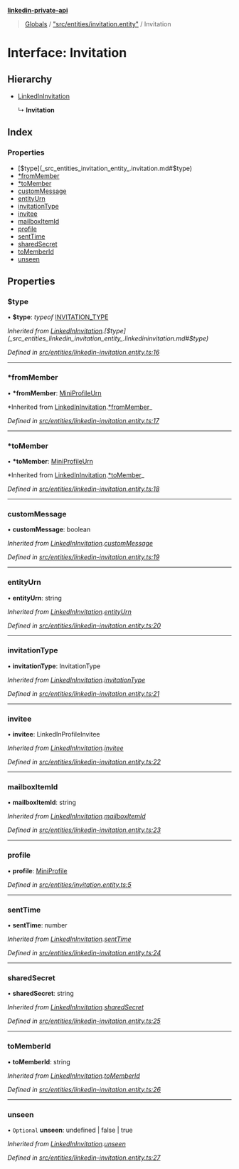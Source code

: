 **[linkedin-private-api](../README.md)**

> [Globals](../globals.md) / ["src/entities/invitation.entity"](../modules/_src_entities_invitation_entity_.md) / Invitation

# Interface: Invitation

## Hierarchy

- [LinkedInInvitation](_src_entities_linkedin_invitation_entity_.linkedininvitation.md)

  ↳ **Invitation**

## Index

### Properties

- [$type](_src_entities_invitation_entity_.invitation.md#$type)
- [\*fromMember](_src_entities_invitation_entity_.invitation.md#*frommember)
- [\*toMember](_src_entities_invitation_entity_.invitation.md#*tomember)
- [customMessage](_src_entities_invitation_entity_.invitation.md#custommessage)
- [entityUrn](_src_entities_invitation_entity_.invitation.md#entityurn)
- [invitationType](_src_entities_invitation_entity_.invitation.md#invitationtype)
- [invitee](_src_entities_invitation_entity_.invitation.md#invitee)
- [mailboxItemId](_src_entities_invitation_entity_.invitation.md#mailboxitemid)
- [profile](_src_entities_invitation_entity_.invitation.md#profile)
- [sentTime](_src_entities_invitation_entity_.invitation.md#senttime)
- [sharedSecret](_src_entities_invitation_entity_.invitation.md#sharedsecret)
- [toMemberId](_src_entities_invitation_entity_.invitation.md#tomemberid)
- [unseen](_src_entities_invitation_entity_.invitation.md#unseen)

## Properties

### $type

• **$type**: _typeof_ [INVITATION_TYPE](../modules/_src_entities_linkedin_invitation_entity_.md#invitation_type)

_Inherited from [LinkedInInvitation](_src_entities_linkedin_invitation_entity_.linkedininvitation.md).[$type](_src_entities_linkedin_invitation_entity_.linkedininvitation.md#$type)_

_Defined in [src/entities/linkedin-invitation.entity.ts:16](https://github.com/eilonmore/linkedin-private-api/blob/84c9c15/src/entities/linkedin-invitation.entity.ts#L16)_

---

### \*fromMember

• **\*fromMember**: [MiniProfileUrn](../modules/_src_entities_linkedin_mini_profile_entity_.md#miniprofileurn)

*Inherited from [LinkedInInvitation](_src_entities_linkedin_invitation_entity_.linkedininvitation.md).[*fromMember](_src_entities_linkedin_invitation_entity_.linkedininvitation.md#_frommember)_

_Defined in [src/entities/linkedin-invitation.entity.ts:17](https://github.com/eilonmore/linkedin-private-api/blob/84c9c15/src/entities/linkedin-invitation.entity.ts#L17)_

---

### \*toMember

• **\*toMember**: [MiniProfileUrn](../modules/_src_entities_linkedin_mini_profile_entity_.md#miniprofileurn)

*Inherited from [LinkedInInvitation](_src_entities_linkedin_invitation_entity_.linkedininvitation.md).[*toMember](_src_entities_linkedin_invitation_entity_.linkedininvitation.md#_tomember)_

_Defined in [src/entities/linkedin-invitation.entity.ts:18](https://github.com/eilonmore/linkedin-private-api/blob/84c9c15/src/entities/linkedin-invitation.entity.ts#L18)_

---

### customMessage

• **customMessage**: boolean

_Inherited from [LinkedInInvitation](_src_entities_linkedin_invitation_entity_.linkedininvitation.md).[customMessage](_src_entities_linkedin_invitation_entity_.linkedininvitation.md#custommessage)_

_Defined in [src/entities/linkedin-invitation.entity.ts:19](https://github.com/eilonmore/linkedin-private-api/blob/84c9c15/src/entities/linkedin-invitation.entity.ts#L19)_

---

### entityUrn

• **entityUrn**: string

_Inherited from [LinkedInInvitation](_src_entities_linkedin_invitation_entity_.linkedininvitation.md).[entityUrn](_src_entities_linkedin_invitation_entity_.linkedininvitation.md#entityurn)_

_Defined in [src/entities/linkedin-invitation.entity.ts:20](https://github.com/eilonmore/linkedin-private-api/blob/84c9c15/src/entities/linkedin-invitation.entity.ts#L20)_

---

### invitationType

• **invitationType**: InvitationType

_Inherited from [LinkedInInvitation](_src_entities_linkedin_invitation_entity_.linkedininvitation.md).[invitationType](_src_entities_linkedin_invitation_entity_.linkedininvitation.md#invitationtype)_

_Defined in [src/entities/linkedin-invitation.entity.ts:21](https://github.com/eilonmore/linkedin-private-api/blob/84c9c15/src/entities/linkedin-invitation.entity.ts#L21)_

---

### invitee

• **invitee**: LinkedInProfileInvitee

_Inherited from [LinkedInInvitation](_src_entities_linkedin_invitation_entity_.linkedininvitation.md).[invitee](_src_entities_linkedin_invitation_entity_.linkedininvitation.md#invitee)_

_Defined in [src/entities/linkedin-invitation.entity.ts:22](https://github.com/eilonmore/linkedin-private-api/blob/84c9c15/src/entities/linkedin-invitation.entity.ts#L22)_

---

### mailboxItemId

• **mailboxItemId**: string

_Inherited from [LinkedInInvitation](_src_entities_linkedin_invitation_entity_.linkedininvitation.md).[mailboxItemId](_src_entities_linkedin_invitation_entity_.linkedininvitation.md#mailboxitemid)_

_Defined in [src/entities/linkedin-invitation.entity.ts:23](https://github.com/eilonmore/linkedin-private-api/blob/84c9c15/src/entities/linkedin-invitation.entity.ts#L23)_

---

### profile

• **profile**: [MiniProfile](_src_entities_mini_profile_entity_.miniprofile.md)

_Defined in [src/entities/invitation.entity.ts:5](https://github.com/eilonmore/linkedin-private-api/blob/84c9c15/src/entities/invitation.entity.ts#L5)_

---

### sentTime

• **sentTime**: number

_Inherited from [LinkedInInvitation](_src_entities_linkedin_invitation_entity_.linkedininvitation.md).[sentTime](_src_entities_linkedin_invitation_entity_.linkedininvitation.md#senttime)_

_Defined in [src/entities/linkedin-invitation.entity.ts:24](https://github.com/eilonmore/linkedin-private-api/blob/84c9c15/src/entities/linkedin-invitation.entity.ts#L24)_

---

### sharedSecret

• **sharedSecret**: string

_Inherited from [LinkedInInvitation](_src_entities_linkedin_invitation_entity_.linkedininvitation.md).[sharedSecret](_src_entities_linkedin_invitation_entity_.linkedininvitation.md#sharedsecret)_

_Defined in [src/entities/linkedin-invitation.entity.ts:25](https://github.com/eilonmore/linkedin-private-api/blob/84c9c15/src/entities/linkedin-invitation.entity.ts#L25)_

---

### toMemberId

• **toMemberId**: string

_Inherited from [LinkedInInvitation](_src_entities_linkedin_invitation_entity_.linkedininvitation.md).[toMemberId](_src_entities_linkedin_invitation_entity_.linkedininvitation.md#tomemberid)_

_Defined in [src/entities/linkedin-invitation.entity.ts:26](https://github.com/eilonmore/linkedin-private-api/blob/84c9c15/src/entities/linkedin-invitation.entity.ts#L26)_

---

### unseen

• `Optional` **unseen**: undefined \| false \| true

_Inherited from [LinkedInInvitation](_src_entities_linkedin_invitation_entity_.linkedininvitation.md).[unseen](_src_entities_linkedin_invitation_entity_.linkedininvitation.md#unseen)_

_Defined in [src/entities/linkedin-invitation.entity.ts:27](https://github.com/eilonmore/linkedin-private-api/blob/84c9c15/src/entities/linkedin-invitation.entity.ts#L27)_
